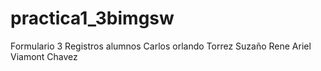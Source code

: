 # practica1_3bimgsw
Formulario 3 Registros alumnos
Carlos orlando Torrez Suzaño
Rene Ariel Viamont Chavez


